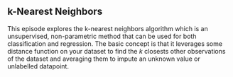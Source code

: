 ## k-Nearest Neighbors

This episode explores the k-nearest neighbors algorithm which is an unsupervised, non-parametric method that can be used for
both classification and regression.  The basic concept is that it leverages some distance function on your dataset to find
the <i>k</i> closests other observations of the dataset and averaging them to impute an unknown value or unlabelled datapoint.
